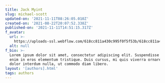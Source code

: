 ```yaml
---
title: Jack Myint
slug: michael-scott
updated-on: '2021-11-11T08:26:05.010Z'
created-on: '2021-08-22T20:07:52.338Z'
published-on: '2021-11-11T14:51:15.317Z'
f_avatar:
  url: >-
    https://uploads-ssl.webflow.com/618cc811a430c995f0f5f53b/618cc811a430c92c09f5f5c6_3.jpg
  alt: null
f_bio: >-
  Lorem ipsum dolor sit amet, consectetur adipiscing elit. Suspendisse varius
  enim in eros elementum tristique. Duis cursus, mi quis viverra ornare, eros
  dolor interdum nulla, ut commodo diam libero.
layout: '[authors].html'
tags: authors
---
```



